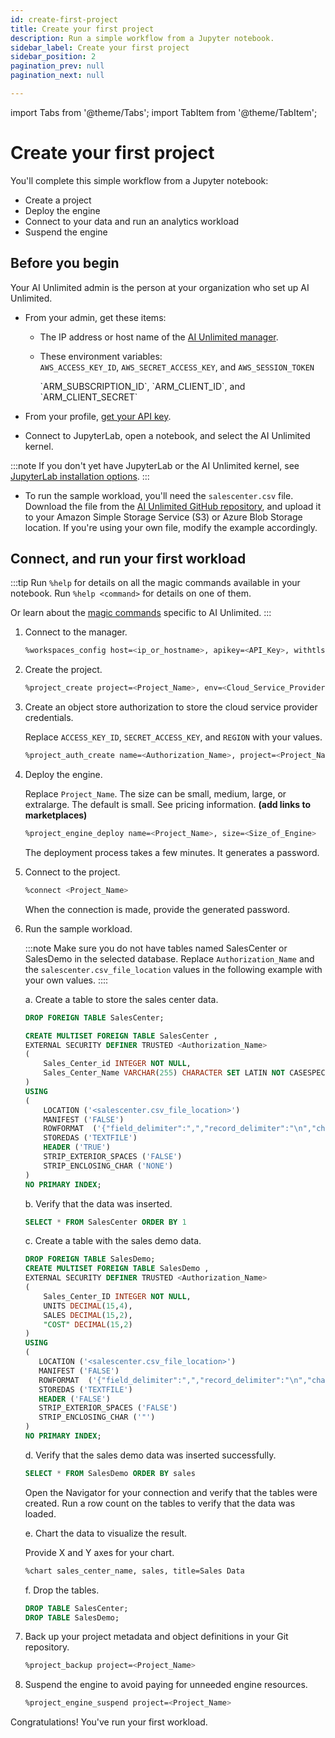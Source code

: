 ```yaml
---
id: create-first-project
title: Create your first project
description: Run a simple workflow from a Jupyter notebook.
sidebar_label: Create your first project
sidebar_position: 2
pagination_prev: null
pagination_next: null

---
```

import Tabs from '@theme/Tabs';
import TabItem from '@theme/TabItem';

# Create your first project

You'll complete this simple workflow from a Jupyter notebook:

- Create a project
- Deploy the engine
- Connect to your data and run an analytics workload
- Suspend the engine

## Before you begin

Your AI Unlimited admin is the person at your organization who set up AI Unlimited.

- From your admin, get these items:

  - The IP address or  host name of the [AI Unlimited manager](/docs/glossary.md#glo-aiu-manager).

  - These environment variables:   
    <Tabs>
    <TabItem value="aws" label="AWS" default>
    `AWS_ACCESS_KEY_ID`, `AWS_SECRET_ACCESS_KEY`, and `AWS_SESSION_TOKEN`

    </TabItem>
    <TabItem value="azure" label="Azure">
    `ARM_SUBSCRIPTION_ID`, `ARM_CLIENT_ID`, and `ARM_CLIENT_SECRET`

    </TabItem>
    </Tabs> 

- From your profile, [get your API key](/docs/explore-and-analyze-data/get-api-key.md).

- Connect to JupyterLab, open a notebook, and select the AI Unlimited kernel.

:::note
If you don't yet have JupyterLab or the AI Unlimited kernel, see [JupyterLab installation options](/docs/advanced/jupyterlab).
:::

- To run the sample workload, you'll need the `salescenter.csv` file. Download the file from the [AI Unlimited GitHub repository](https://github.com/Teradata/ai-unlimited/tree/develop/examples/GetStarted/data), and upload it to your Amazon Simple Storage Service (S3) or Azure Blob Storage location. If you're using your own file, modify the example accordingly.

## Connect, and run your first workload

:::tip
Run `%help` for details on all the magic commands available in your notebook. Run `%help <command>` for details on one of them. 

Or learn about the [magic commands](/docs/explore-and-analyze-data/magic-commands.md) specific to AI Unlimited. 
:::

1. Connect to the manager.
    ```bash
    %workspaces_config host=<ip_or_hostname>, apikey=<API_Key>, withtls=T 	
	
    ```

2. Create the project.
    ```bash
    %project_create project=<Project_Name>, env=<Cloud_Service_Provider>
    ```
		
3. Create an object store authorization to store the cloud service provider credentials. 

    Replace `ACCESS_KEY_ID`, `SECRET_ACCESS_KEY`, and `REGION` with your values.

    ```bash
    %project_auth_create name=<Authorization_Name>, project=<Project_Name>, key=<ACCESS_KEY_ID>, secret=<SECRET_ACCESS_KEY>, region=<REGION>
    ```

4. Deploy the engine.

    Replace `Project_Name`. The size can be small, medium, large, or extralarge. The default is small. See pricing information. **(add links to marketplaces)**
    ```bash
    %project_engine_deploy name=<Project_Name>, size=<Size_of_Engine>
    ```
    The deployment process takes a few minutes. It generates a password.

5. Connect to the project.
    ```bash
    %connect <Project_Name>
    ```
    When the connection is made, provide the generated password.

6. Run the sample workload.

    :::note
    Make sure you do not have tables named SalesCenter or SalesDemo in the selected database. Replace `Authorization_Name` and the `salescenter.csv_file_location` values in the following example with your own values.
    ::::

    a. Create a table to store the sales center data.
      
    ```sql
    DROP FOREIGN TABLE SalesCenter;

    CREATE MULTISET FOREIGN TABLE SalesCenter ,
    EXTERNAL SECURITY DEFINER TRUSTED <Authorization_Name>
    (
        Sales_Center_id INTEGER NOT NULL,
        Sales_Center_Name VARCHAR(255) CHARACTER SET LATIN NOT CASESPECIFIC
    )
    USING
    (
        LOCATION ('<salescenter.csv_file_location>')
        MANIFEST ('FALSE')
        ROWFORMAT  ('{"field_delimiter":",","record_delimiter":"\n","character_set":"LATIN"}')
        STOREDAS ('TEXTFILE')
        HEADER ('TRUE')
        STRIP_EXTERIOR_SPACES ('FALSE')
        STRIP_ENCLOSING_CHAR ('NONE')
    )
    NO PRIMARY INDEX;

    ```
 
    b. Verify that the data was inserted.
    ```sql
    SELECT * FROM SalesCenter ORDER BY 1
    ```
    c. Create a table with the sales demo data.
    ```sql
    DROP FOREIGN TABLE SalesDemo;
    CREATE MULTISET FOREIGN TABLE SalesDemo ,
    EXTERNAL SECURITY DEFINER TRUSTED <Authorization_Name>
    (
        Sales_Center_ID INTEGER NOT NULL,
        UNITS DECIMAL(15,4),
        SALES DECIMAL(15,2),
        "COST" DECIMAL(15,2)
    )
   USING
   (
       LOCATION ('<salescenter.csv_file_location>')
       MANIFEST ('FALSE')
       ROWFORMAT  ('{"field_delimiter":",","record_delimiter":"\n","character_set":"LATIN"}')
       STOREDAS ('TEXTFILE')
       HEADER ('FALSE')
       STRIP_EXTERIOR_SPACES ('FALSE')
       STRIP_ENCLOSING_CHAR ('"')
   )
   NO PRIMARY INDEX;
    ```
	d. Verify that the sales demo data was inserted successfully.
	
    ```sql
    SELECT * FROM SalesDemo ORDER BY sales
    ```
    Open the Navigator for your connection and verify that the tables were created. Run a row count on the tables to verify that the data was loaded.
	
	e. Chart the data to visualize the result.
	
    Provide X and Y axes for your chart.
	
    ```bash
    %chart sales_center_name, sales, title=Sales Data
    ```
	
    f.	Drop the tables.
	
    ```sql
    DROP TABLE SalesCenter;
    DROP TABLE SalesDemo;
    ```
	
7. Back up your project metadata and object definitions in your Git repository.

	```bash
	%project_backup project=<Project_Name>
	```

8. Suspend the engine to avoid paying for unneeded engine resources.
    ```bash
    %project_engine_suspend project=<Project_Name>
    ```

Congratulations! You've run your first workload.